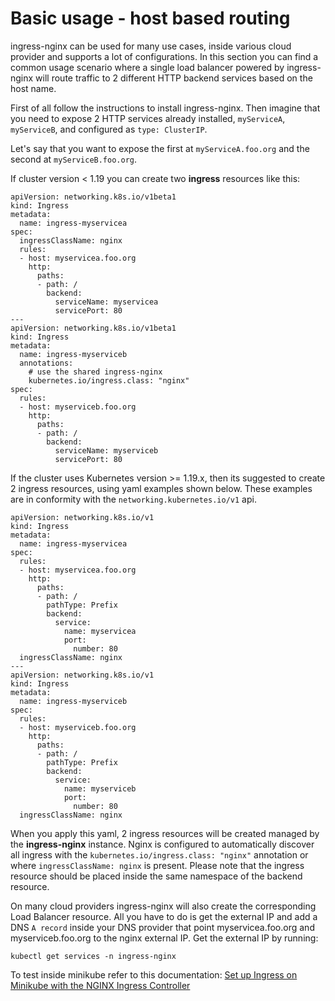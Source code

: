 #  Basic usage - host based routing

ingress-nginx can be used for many use cases, inside various cloud provider and supports a lot of configurations. In this section you can find a common usage scenario where a single load balancer powered by ingress-nginx will route traffic to 2 different HTTP backend services based on the host name.

First of all follow the instructions to install ingress-nginx. Then imagine that you need to expose 2 HTTP services already installed, `myServiceA`, `myServiceB`, and configured as `type: ClusterIP`. 

Let's say that you want to expose the first at `myServiceA.foo.org` and the second at `myServiceB.foo.org`.

If cluster version < 1.19 you can create two **ingress** resources like this:

```
apiVersion: networking.k8s.io/v1beta1
kind: Ingress
metadata:
  name: ingress-myservicea
spec:
  ingressClassName: nginx
  rules:
  - host: myservicea.foo.org
    http:
      paths:
      - path: /
        backend:
          serviceName: myservicea
          servicePort: 80
---
apiVersion: networking.k8s.io/v1beta1
kind: Ingress
metadata:
  name: ingress-myserviceb
  annotations:
    # use the shared ingress-nginx
    kubernetes.io/ingress.class: "nginx"
spec:
  rules:
  - host: myserviceb.foo.org
    http:
      paths:
      - path: /
        backend:
          serviceName: myserviceb
          servicePort: 80
```

If the cluster uses Kubernetes version >= 1.19.x, then its suggested to create 2 ingress resources, using yaml examples shown below. These examples are in conformity with the `networking.kubernetes.io/v1` api.

```
apiVersion: networking.k8s.io/v1
kind: Ingress
metadata:
  name: ingress-myservicea
spec:
  rules:
  - host: myservicea.foo.org
    http:
      paths:
      - path: /
        pathType: Prefix
        backend:
          service:
            name: myservicea
            port:
              number: 80
  ingressClassName: nginx
---
apiVersion: networking.k8s.io/v1
kind: Ingress
metadata:
  name: ingress-myserviceb
spec:
  rules:
  - host: myserviceb.foo.org
    http:
      paths:
      - path: /
        pathType: Prefix
        backend:
          service:
            name: myserviceb
            port:
              number: 80
  ingressClassName: nginx
```

When you apply this yaml, 2 ingress resources will be created managed by the **ingress-nginx** instance. Nginx is configured to automatically discover all ingress with the `kubernetes.io/ingress.class: "nginx"` annotation or where `ingressClassName: nginx` is present.
Please note that the ingress resource should be placed inside the same namespace of the backend resource.

On many cloud providers ingress-nginx will also create the corresponding Load Balancer resource. All you have to do is get the external IP and add a DNS `A record` inside your DNS provider that point myservicea.foo.org and myserviceb.foo.org to the nginx external IP. Get the external IP by running:

```
kubectl get services -n ingress-nginx
```

To test inside minikube refer to this documentation: [Set up Ingress on Minikube with the NGINX Ingress Controller](https://kubernetes.io/docs/tasks/access-application-cluster/ingress-minikube/)